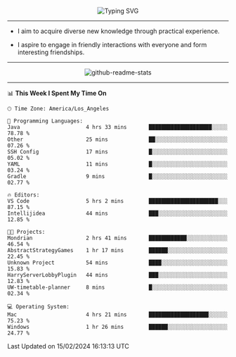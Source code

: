 <p align="center">
  <img src="https://readme-typing-svg.demolab.com?font=Fira+Code&weight=500&size=32&duration=2500&pause=1600&center=true&vCenter=true&random=false&width=1024&height=64&lines=Hi+there+%F0%9F%91%8B;I'm+delighted+you+could+make+it+here+%F0%9F%8E%89;I'm+Harry%2C+a+college+student+still+finding+my+way" alt="Typing SVG" />
</p>


---


- I aim to acquire diverse new knowledge through practical experience.

- I aspire to engage in friendly interactions with everyone and form interesting friendships.


---


<p align="center">
  <img src="https://github-readme-stats.vercel.app/api?username=Harry-Jing&show_icons=true" alt="github-readme-stats"/>
</p>


---

<!--START_SECTION:waka-->
📊 **This Week I Spent My Time On** 

```text
🕑︎ Time Zone: America/Los_Angeles

💬 Programming Languages: 
Java                     4 hrs 33 mins       ████████████████████░░░░░   78.78 % 
Other                    25 mins             ██░░░░░░░░░░░░░░░░░░░░░░░   07.26 % 
SSH Config               17 mins             █░░░░░░░░░░░░░░░░░░░░░░░░   05.02 % 
YAML                     11 mins             █░░░░░░░░░░░░░░░░░░░░░░░░   03.24 % 
Gradle                   9 mins              █░░░░░░░░░░░░░░░░░░░░░░░░   02.77 % 

🔥 Editors: 
VS Code                  5 hrs 2 mins        ██████████████████████░░░   87.15 % 
Intellijidea             44 mins             ███░░░░░░░░░░░░░░░░░░░░░░   12.85 % 

🐱‍💻 Projects: 
Mondrian                 2 hrs 41 mins       ████████████░░░░░░░░░░░░░   46.54 % 
AbstractStrategyGames    1 hr 17 mins        ██████░░░░░░░░░░░░░░░░░░░   22.45 % 
Unknown Project          54 mins             ████░░░░░░░░░░░░░░░░░░░░░   15.83 % 
HarryServerLobbyPlugin   44 mins             ███░░░░░░░░░░░░░░░░░░░░░░   12.83 % 
UW-timetable-planner     8 mins              █░░░░░░░░░░░░░░░░░░░░░░░░   02.34 % 

💻 Operating System: 
Mac                      4 hrs 21 mins       ███████████████████░░░░░░   75.23 % 
Windows                  1 hr 26 mins        ██████░░░░░░░░░░░░░░░░░░░   24.77 % 
```


 Last Updated on 15/02/2024 16:13:13 UTC
<!--END_SECTION:waka-->
